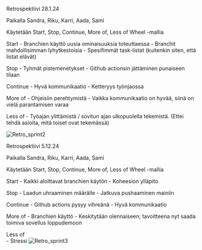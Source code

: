 Retrospektiivi 28.1.24

Paikalla Sandra, Riku, Karri, Aada, Sami

Käytetään Start, Stop, Continue, More of, Less of Wheel -mallia

Start
    - Branchien käyttö uusia ominaisuuksia toteuttaessa
        - Branchit mahdollisimman lyhytkestoisia
    - Spesifimmät task-listat (kuitenkin siten, että listat elävät)

Stop
    - Tyhmät pistemenetykset
    - Github actionsin jättäminen punaiseen tilaan

Continue
    - Hyvä kommunikaatio
    - Ketteryys työnjaossa

More of
    - Ohjeisiin perehtymistä
    - Vaikka kommunikaatio on hyvää, siinä on vielä parantamisen varaa

Less of
    - Työajan ylittämistä / sovitun ajan ulkopuolella tekemistä. (Ettei tehdä asioita, mitä toiset ovat tekemässä)

![Retro_sprint2](https://github.com/user-attachments/assets/1fbc0597-bd3b-4834-943e-07f7f65f8c47)



Retrospektiivi 5.12.24

Paikalla Sandra, Riku, Karri, Aada, Sami

Käytetään Start, Stop, Continue, More of, Less of Wheel -mallia

Start
    - Kaikki aloittavat branchien käytön
    - Koheesion ylläpito

Stop
    - Laadun uhraaminen määrälle
    - Jatkuva pushaaminen mainiin

Continue
    - Github actions pysyy vihreänä
    - Hyvä kommunikaatio

More of
    - Branchien käyttö
    - Keskitytään olennaiseen; tavoitteena nyt saada toimiva sovellus loppudemoon

Less of  
    - Stressi
![Retro_sprint3](https://github.com/user-attachments/assets/29411342-f388-4f4e-9ac3-27bb0d8cad7a)
